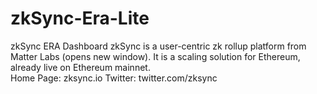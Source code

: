 # zkSync-Era-Lite
zkSync ERA Dashboard 
zkSync is a user-centric zk rollup platform from Matter Labs (opens new window). It is a scaling solution for Ethereum, already live on Ethereum mainnet.  
Home Page: zksync.io
Twitter: twitter.com/zksync
